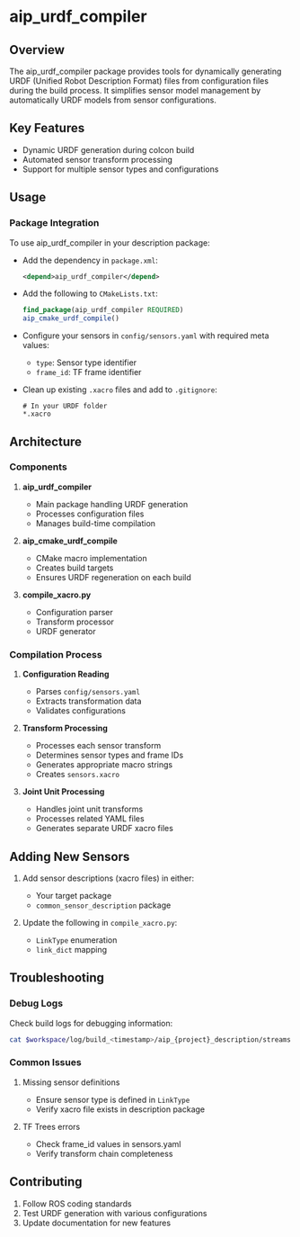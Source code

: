 # aip_urdf_compiler

## Overview

The aip_urdf_compiler package provides tools for dynamically generating URDF (Unified Robot Description Format) files from configuration files during the build process. It simplifies sensor model management by automatically URDF models from sensor configurations.

## Key Features

- Dynamic URDF generation during colcon build
- Automated sensor transform processing
- Support for multiple sensor types and configurations

## Usage

### Package Integration

To use aip_urdf_compiler in your description package:

- Add the dependency in `package.xml`:

  ```xml
  <depend>aip_urdf_compiler</depend>
  ```

- Add the following to `CMakeLists.txt`:

  ```cmake
  find_package(aip_urdf_compiler REQUIRED)
  aip_cmake_urdf_compile()
  ```

- Configure your sensors in `config/sensors.yaml` with required meta values:

  - `type`: Sensor type identifier
  - `frame_id`: TF frame identifier

- Clean up existing `.xacro` files and add to `.gitignore`:

  ```gitignore
  # In your URDF folder
  *.xacro
  ```

## Architecture

### Components

1. **aip_urdf_compiler**

   - Main package handling URDF generation
   - Processes configuration files
   - Manages build-time compilation

2. **aip_cmake_urdf_compile**

   - CMake macro implementation
   - Creates build targets
   - Ensures URDF regeneration on each build

3. **compile_xacro.py**
   - Configuration parser
   - Transform processor
   - URDF generator

### Compilation Process

1. **Configuration Reading**

   - Parses `config/sensors.yaml`
   - Extracts transformation data
   - Validates configurations

2. **Transform Processing**

   - Processes each sensor transform
   - Determines sensor types and frame IDs
   - Generates appropriate macro strings
   - Creates `sensors.xacro`

3. **Joint Unit Processing**
   - Handles joint unit transforms
   - Processes related YAML files
   - Generates separate URDF xacro files

## Adding New Sensors

1. Add sensor descriptions (xacro files) in either:

   - Your target package
   - `common_sensor_description` package

2. Update the following in `compile_xacro.py`:
   - `LinkType` enumeration
   - `link_dict` mapping

## Troubleshooting

### Debug Logs

Check build logs for debugging information:

```bash
cat $workspace/log/build_<timestamp>/aip_{project}_description/streams.log
```

### Common Issues

1. Missing sensor definitions

   - Ensure sensor type is defined in `LinkType`
   - Verify xacro file exists in description package

2. TF Trees errors
   - Check frame_id values in sensors.yaml
   - Verify transform chain completeness

## Contributing

1. Follow ROS coding standards
2. Test URDF generation with various configurations
3. Update documentation for new features
